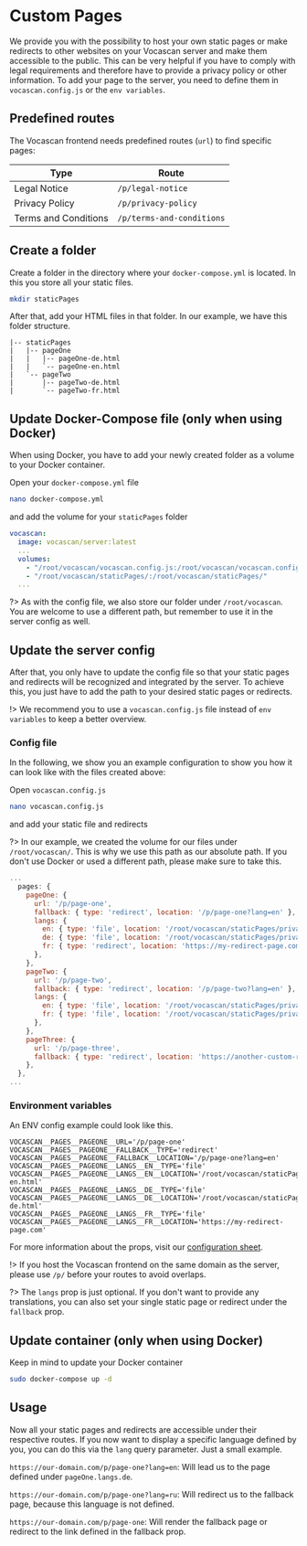 # Custom Pages

We provide you with the possibility to host your own static pages or make redirects to other websites on your Vocascan
server and make them accessible to the public. This can be very helpful if you have to comply with legal requirements
and therefore have to provide a privacy policy or other information. To add your page to the server, you need to define
them in `vocascan.config.js` or the `env variables`.

## Predefined routes

The Vocascan frontend needs predefined routes (`url`) to find specific pages:

| Type                 | Route                     |
| -------------------- | ------------------------- |
| Legal Notice         | `/p/legal-notice`         |
| Privacy Policy       | `/p/privacy-policy`       |
| Terms and Conditions | `/p/terms-and-conditions` |

## Create a folder

Create a folder in the directory where your `docker-compose.yml` is located. In this you store all your static files.

```bash
mkdir staticPages
```

After that, add your HTML files in that folder. In our example, we have this folder structure.

```
|-- staticPages
|   |-- pageOne
|   |   |-- pageOne-de.html
|   |   `-- pageOne-en.html
|   `-- pageTwo
|       |-- pageTwo-de.html
|       `-- pageTwo-fr.html
```

## Update Docker-Compose file (only when using Docker)

When using Docker, you have to add your newly created folder as a volume to your Docker container.

Open your `docker-compose.yml` file

```bash
nano docker-compose.yml
```

and add the volume for your `staticPages` folder

```yml
vocascan:
  image: vocascan/server:latest
  ...
  volumes:
    - "/root/vocascan/vocascan.config.js:/root/vocascan/vocascan.config.js:ro"
    - "/root/vocascan/staticPages/:/root/vocascan/staticPages/"
  ...
```

?> As with the config file, we also store our folder under `/root/vocascan`. You are welcome to use a different path,
but remember to use it in the server config as well.

## Update the server config

After that, you only have to update the config file so that your static pages and redirects will be recognized and
integrated by the server. To achieve this, you just have to add the path to your desired static pages or redirects.

!> We recommend you to use a `vocascan.config.js` file instead of `env variables` to keep a better overview.

<!-- tabs:start -->

### **Config file**

In the following, we show you an example configuration to show you how it can look like with the files created above:

Open `vocascan.config.js`

```bash
nano vocascan.config.js
```

and add your static file and redirects

?> In our example, we created the volume for our files under `/root/vocascan/`. This is why we use this path as our
absolute path. If you don't use Docker or used a different path, please make sure to take this.

```js
...
  pages: {
    pageOne: {
      url: '/p/page-one',
      fallback: { type: 'redirect', location: '/p/page-one?lang=en' },
      langs: {
        en: { type: 'file', location: '/root/vocascan/staticPages/privacy-en.html' },
        de: { type: 'file', location: '/root/vocascan/staticPages/privacy-de.html' },
        fr: { type: 'redirect', location: 'https://my-redirect-page.com'}
      },
    },
    pageTwo: {
      url: '/p/page-two',
      fallback: { type: 'redirect', location: '/p/page-two?lang=en' },
      langs: {
        en: { type: 'file', location: '/root/vocascan/staticPages/privacy-en.html' },
        fr: { type: 'file', location: '/root/vocascan/staticPages/privacy-fr.html' },
      },
    },
    pageThree: {
      url: '/p/page-three',
      fallback: { type: 'redirect', location: 'https://another-custom-redirect' },
    },
  },
...
```

### **Environment variables**

An ENV config example could look like this.

```env
VOCASCAN__PAGES__PAGEONE__URL='/p/page-one'
VOCASCAN__PAGES__PAGEONE__FALLBACK__TYPE='redirect'
VOCASCAN__PAGES__PAGEONE__FALLBACK__LOCATION='/p/page-one?lang=en'
VOCASCAN__PAGES__PAGEONE__LANGS__EN__TYPE='file'
VOCASCAN__PAGES__PAGEONE__LANGS__EN__LOCATION='/root/vocascan/staticPages/privacy-en.html'
VOCASCAN__PAGES__PAGEONE__LANGS__DE__TYPE='file'
VOCASCAN__PAGES__PAGEONE__LANGS__DE__LOCATION='/root/vocascan/staticPages/privacy-de.html'
VOCASCAN__PAGES__PAGEONE__LANGS__FR__TYPE='file'
VOCASCAN__PAGES__PAGEONE__LANGS__FR__LOCATION='https://my-redirect-page.com'

```

<!-- tabs:end -->

For more information about the props, visit our
[configuration sheet](vocascan-server/configuration?id=custom-pages-pages).

!> If you host the Vocascan frontend on the same domain as the server, please use `/p/` before your routes to avoid
overlaps.

?> The `langs` prop is just optional. If you don't want to provide any translations, you can also set your single static
page or redirect under the `fallback` prop.

## Update container (only when using Docker)

Keep in mind to update your Docker container

```bash
sudo docker-compose up -d
```

## Usage

Now all your static pages and redirects are accessible under their respective routes. If you now want to display a
specific language defined by you, you can do this via the `lang` query parameter. Just a small example.

`https://our-domain.com/p/page-one?lang=en`: Will lead us to the page defined under `pageOne.langs.de`.

`https://our-domain.com/p/page-one?lang=ru`: Will redirect us to the fallback page, because this language is not
defined.

`https://our-domain.com/p/page-one`: Will render the fallback page or redirect to the link defined in the fallback prop.
